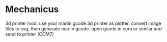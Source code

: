 # Mechanicus
3d printer mod. use your marlin gcode 3d printer as plotter. convert image files to svg, then  generate marlin gcode. open gcode in cura or similar and send to printer (COM7)
